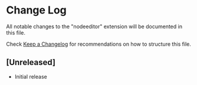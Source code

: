 # Change Log

All notable changes to the "nodeeditor" extension will be documented in this file.

Check [Keep a Changelog](http://keepachangelog.com/) for recommendations on how to structure this file.

## [Unreleased]

- Initial release